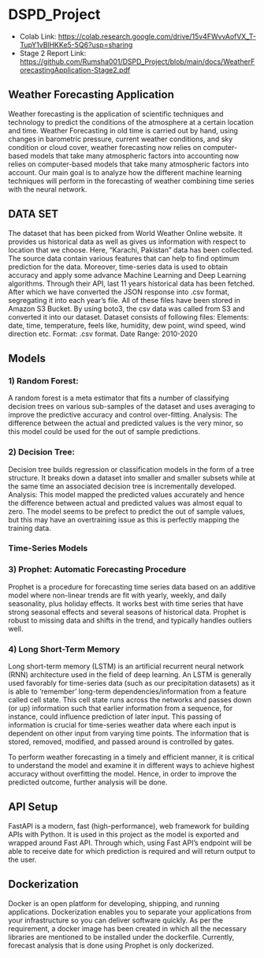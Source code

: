 # DSPD_Project

- Colab Link: https://colab.research.google.com/drive/15v4FWvvAofVX_T-TupY1vBlHKKe5-5Q6?usp=sharing 
- Stage 2 Report Link: https://github.com/Rumsha001/DSPD_Project/blob/main/docs/WeatherForecastingApplication-Stage2.pdf 

## Weather Forecasting Application
Weather forecasting is the application of scientific techniques and technology to predict the conditions of the atmosphere at a certain location and time. Weather Forecasting in old time is carried out by hand, using changes in barometric pressure, current weather conditions, and sky condition or cloud cover, weather forecasting now relies on computer-based models that take many atmospheric factors into accounting now relies on computer-based models that take many atmospheric factors into account. 
Our main goal is to analyze how the different machine learning techniques will perform in the forecasting of weather combining time series with the neural network.

## DATA SET
The dataset that has been picked from World Weather Online website. 
It provides us historical data as well as gives us information with respect to location that we choose. Here, “Karachi, Pakistan” data has been collected.  
The source data contain various features that can help to find optimum prediction for the data. 
Moreover, time-series data is used to obtain accuracy and apply some advance Machine Learning and Deep Learning algorithms.
Through their API, last 11 years historical data has been fetched.
After which we have converted the JSON response into .csv format, segregating it into each year’s file.
All of these files have been stored in Amazon S3 Bucket. By using boto3, the csv data was called from S3 and converted it into our dataset. 
Dataset consists of following files:
  Elements: date, time, temperature, feels like, humidity, dew point, wind speed, wind direction etc.
  Format: .csv format.
  Date Range: 2010-2020

## Models

### 1)	Random Forest:
A random forest is a meta estimator that fits a number of classifying decision trees on various sub-samples of the dataset and uses averaging to improve the predictive accuracy and control over-fitting.
Analysis: The difference between the actual and predicted values is the very minor, so this model could be used for the out of sample predictions.

###  2)	Decision Tree:
Decision tree builds regression or classification models in the form of a tree structure. It breaks down a dataset into smaller and smaller subsets while at the same time an associated decision tree is incrementally developed.
Analysis: This model mapped the predicted values accurately and hence the difference between actual and predicted values was almost equal to zero. The model seems to be prefect to predict the out of sample values, but this may have an overtraining issue as this is perfectly mapping the training data.

### Time-Series Models
### 3)	Prophet: Automatic Forecasting Procedure
Prophet is a procedure for forecasting time series data based on an additive model where non-linear trends are fit with yearly, weekly, and daily seasonality, plus holiday effects. It works best with time series that have strong seasonal effects and several seasons of historical data. Prophet is robust to missing data and shifts in the trend, and typically handles outliers well.


### 4)	Long Short-Term Memory
Long short-term memory (LSTM) is an artificial recurrent neural network (RNN) architecture used in the field of deep learning. An LSTM is generally used favorably for time-series data (such as our precipitation datasets) as it is able to ‘remember’ long-term dependencies/information from a feature called cell state. This cell state runs across the networks and passes down (or up) information such that earlier information from a sequence, for instance, could influence prediction of later input. This passing of information is crucial for time-series weather data where each input is dependent on other input from varying time points. The information that is stored, removed, modified, and passed around is controlled by gates. 

To perform weather forecasting in a timely and efficient manner, it is critical to understand the model and examine it in different ways to achieve highest accuracy without overfitting the model. Hence, in order to improve the predicted outcome, further analysis will be done.

## API Setup
FastAPI is a modern, fast (high-performance), web framework for building APIs with Python.
It is used in this project as the model is exported and wrapped around Fast API.
Through which, using Fast API’s endpoint will be able to receive date for which prediction is required and will return output to the user.


## Dockerization
Docker is an open platform for developing, shipping, and running applications. Dockerization enables you to separate your applications from your infrastructure so you can deliver software quickly.
As per the requirement, a docker image has been created in which all the necessary libraries are mentioned to be installed under the dockerfile.
Currently, forecast analysis that is done using Prophet is only dockerized.
